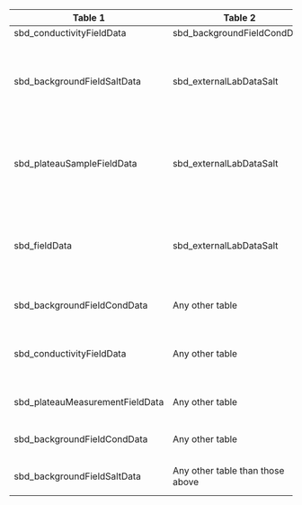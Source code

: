 |Table 1|Table 2|Join by field(s)|
|------------------------|------------------------|-------------------------------|
sbd_conductivityFieldData|sbd_backgroundFieldCondData|hoboSampleID
sbd_backgroundFieldSaltData|sbd_externalLabDataSalt|Not fully automatable: saltBackgroundSampleID is one of the sample types returned in sbd_externalLabDataSalt as saltSampleID. See Standard Calculations.
sbd_plateauSampleFieldData|sbd_externalLabDataSalt|Not fully automatable: saltTracerSampleID is one of the sample types returned in sbd_externalLabDataSalt as saltSampleID. See Standard Calculations.
sbd_fieldData|sbd_externalLabDataSalt|Not fully automatable: injectateSampleID is one of the sample types returned in sbd_externalLabDataSalt as saltSampleID. See Standard Calculations.
sbd_backgroundFieldCondData|Any other table|Join not recommended: data can be related by date and site of sampling
sbd_conductivityFieldData|Any other table|Join not recommended: conductivity data are measured at much higher frequency than other tables
sbd_plateauMeasurementFieldData|Any other table|Join not recommended: data can be related by date and site of sampling
sbd_backgroundFieldCondData|Any other table|Join not recommended: data can be related by date and site of sampling
sbd_backgroundFieldSaltData|Any other table than those above|Join not recommended: data can be related by date and site of sampling